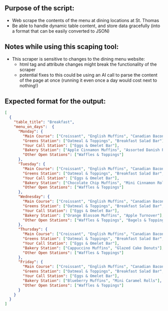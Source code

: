 ## Purpose of the script:
- Web scrape the contents of the menu at dining locations at St. Thomas
- Be able to handle dynamic table content, and store data gracefully (into a format that can be easily converted to JSON)

## Notes while using this scaping tool:
- This scraper is sensitive to changes to the dining menu website:
    - html tag and attribute changes might break the functionality of the scraper
    - potential fixes to this could be using an AI call to parse the content of the page at once (running it even once a day would cost next to nothing!)

## Expected format for the output:
```json
[
  {
    "table_title": "Breakfast",
    "menu_on_days":  {
      "Monday": {
        "Main Course": ["Croissant", "English Muffins", "Canadian Bacon", "Sausage or Turkey Patty", "American Cheese", "Eggs", "Triangle Potato"],
        "Greens Station": ["Oatmeal & Toppings", "Breakfast Salad Bar"],
        "Your Call Station": ["Eggs & Omelet Bar"],
        "Bakery Station": ["Apple Cinnamon Muffins", "Assorted Danish Pastries"],
        "Other Open Stations": ["Waffles & Toppings"]
      },
      "Tuesday": {
        "Main Course": ["Croissant", "English Muffins", "Canadian Bacon", "Sausage or Turkey Patty", "American Cheese", "Eggs", "Triangle Potato"],
        "Greens Station": ["Oatmeal & Toppings", "Breakfast Salad Bar", "Cantaloupe"],
        "Your Call Station": ["Eggs & Omelet Bar"],
        "Bakery Station": ["Chocolate Chip Muffins", "Mini Cinnamon Rolls"],
        "Other Open Stations": ["Waffles & Toppings"]
      },
      "Wednesday": {
        "Main Course": ["Croissant", "English Muffins", "Canadian Bacon", "Sausage or Turkey Patty", "American Cheese", "Eggs", "Triangle Potato"],
        "Greens Station": ["Oatmeal & Toppings", "Breakfast Salad Bar", "Lunch Bunch Grapes"],
        "Your Call Station": ["Eggs & Omelet Bar"],
        "Bakery Station": ["Orange Blossom Muffins", "Apple Turnover"],
        "Other Open Stations": ["Waffles & Toppings", "Bagels & Toppings"]
      },
      "Thursday": {
        "Main Course": ["Croissant", "English Muffins", "Canadian Bacon", "Sausage or Turkey Patty", "American Cheese", "Eggs", "Triangle Potato"],
        "Greens Station": ["Oatmeal & Toppings", "Breakfast Salad Bar", "Kiwi"],
        "Your Call Station": ["Eggs & Omelet Bar"],
        "Bakery Station": ["Cappuccino Muffins", "Glazed Cake Donuts"],
        "Other Open Stations": ["Waffles & Toppings"]
      },
      "Friday": {
        "Main Course": ["Croissant", "English Muffins", "Canadian Bacon", "Sausage or Turkey Patty", "American Cheese", "Eggs", "Triangle Potato"],
        "Greens Station": ["Oatmeal & Toppings", "Breakfast Salad Bar", "Pineapple"],
        "Your Call Station": ["Eggs & Omelet Bar"],
        "Bakery Station": ["Blueberry Muffins", "Mini Caramel Rolls"],
        "Other Open Stations": ["Waffles & Toppings"]
      }
    }
  }
]
```